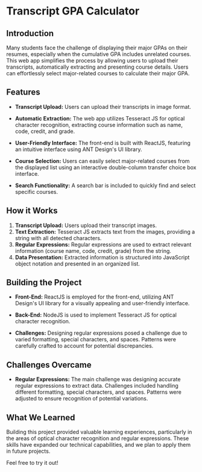 # Transcript GPA Calculator

## Introduction

Many students face the challenge of displaying their major GPAs on their resumes, especially when the cumulative GPA includes unrelated courses. This web app simplifies the process by allowing users to upload their transcripts, automatically extracting and presenting course details. Users can effortlessly select major-related courses to calculate their major GPA.

## Features

- **Transcript Upload:** Users can upload their transcripts in image format.

- **Automatic Extraction:** The web app utilizes Tesseract JS for optical character recognition, extracting course information such as name, code, credit, and grade.

- **User-Friendly Interface:** The front-end is built with ReactJS, featuring an intuitive interface using ANT Design's UI library.

- **Course Selection:** Users can easily select major-related courses from the displayed list using an interactive double-column transfer choice box interface.

- **Search Functionality:** A search bar is included to quickly find and select specific courses.

## How it Works

1. **Transcript Upload:** Users upload their transcript images.
2. **Text Extraction:** Tesseract JS extracts text from the images, providing a string with all detected characters.
3. **Regular Expressions:** Regular expressions are used to extract relevant information (course name, code, credit, grade) from the string.
4. **Data Presentation:** Extracted information is structured into JavaScript object notation and presented in an organized list.

## Building the Project

- **Front-End:** ReactJS is employed for the front-end, utilizing ANT Design's UI library for a visually appealing and user-friendly interface.

- **Back-End:** NodeJS is used to implement Tesseract JS for optical character recognition.

- **Challenges:** Designing regular expressions posed a challenge due to varied formatting, special characters, and spaces. Patterns were carefully crafted to account for potential discrepancies.

## Challenges Overcame

- **Regular Expressions:** The main challenge was designing accurate regular expressions to extract data. Challenges included handling different formatting, special characters, and spaces. Patterns were adjusted to ensure recognition of potential variations.

## What We Learned

Building this project provided valuable learning experiences, particularly in the areas of optical character recognition and regular expressions. These skills have expanded our technical capabilities, and we plan to apply them in future projects.

Feel free to try it out!
